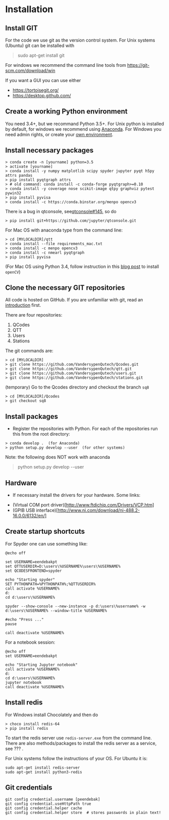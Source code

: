 # Installation

## Install GIT

For the code we use git as the version control system. For Unix systems (Ubuntu) git can be installed with

> sudo apt-get install git

For windows we recommend the command line tools from https://git-scm.com/download/win

If you want a GUI you can use either
* https://tortoisegit.org/
* https://desktop.github.com/


## Create a working Python environment

You need 3.4+, but we recommand Python 3.5+. For Unix python is installed by default, for windows 
we recommend using [Anaconda](https://www.continuum.io/downloads). For Windows you need admin rights, or create
 your [own environment](http://conda.pydata.org/docs/using/envs.html).


## Install necessary packages
```
> conda create -n [yourname] python=3.5
> activate [yourname]
> conda install -y numpy matplotlib scipy spyder jupyter pyqt h5py attrs pandas
> pip install pyqtgraph attrs
> # old command: conda install -c conda-forge pyqtgraph>=0.10
> conda install -y coverage nose scikit-image qtpy graphviz pytest pywin32
> pip install pyvisa
> conda install -c https://conda.binstar.org/menpo opencv3
```
There is a bug in qtconsole, see[qtconsole#145](https://github.com/jupyter/qtconsole/pull/145), so do
```
> pip install git+https://github.com/jupyter/qtconsole.git
```
For Mac OS with anaconda type from the command line:
```
> cd [MYLOCALDIR]/qtt
> conda install --file requirements_mac.txt
> conda install -c menpo opencv3
> conda install -c nmearl pyqtgraph
> pip install pyvisa
```
(For Mac OS using Python 3.4, follow instruction in this [blog post](http://www.pyimagesearch.com/2015/06/29/install-opencv-3-0-and-python-3-4-on-osx/) to install `openCV`)

## Clone the necessary GIT repositories

All code is hosted on GitHub. If you are unfamiliar with git, read an [introduction](https://guides.github.com/activities/hello-world/) first.

There are four repositories:

1. QCodes
2. QTT
3. Users
4. Stations

The git commands are:
```
> cd [MYLOCALDIR]
> git clone https://github.com/VandersypenQutech/Qcodes.git
> git clone https://github.com/VandersypenQutech/qtt.git
> git clone https://github.com/VandersypenQutech/users.git
> git clone https://github.com/VandersypenQutech/stations.git
```

(temporary) Go to the Qcodes directory and checkout the branch `sq8`
```
> cd [MYLOCALDIR]/Qcodes
> git checkout sq8
```

## Install packages

- Register the repositories with Python. For each of the repositories run this from the root directory:
```
> conda develop .  (for Anaconda)
> python setup.py develop --user  (for other systems)
```

Note: the following does NOT work with anaconda
 > python setup.py develop --user


## Hardware 

- If necessary install the drivers for your hardware. Some links:
* (Virtual COM port driver)[http://www.ftdichip.com/Drivers/VCP.htm]
* (GPIB USB interface)[http://www.ni.com/download/ni-488.2-16.0.0/6132/en/]


## Create startup shortcuts

For Spyder one can use something like:

```
@echo off

set USERNAME=eendebakpt
set QTTUSERDIR=D:\users\%USERNAME%\users\%USERNAME%
set QCODESFRONTEND=spyder

echo "Starting spyder" 
SET PYTHONPATH=%PYTHONPATH%;%QTTUSERDIR%
call activate %USERNAME%
d:
cd d:\users\%USERNAME%

spyder --show-console --new-instance -p d:\users\%username% -w d:\users\%USERNAME% --window-title %USERNAME%

#echo "Press ..."
pause

call deactivate %USERNAME%
```

For a notebook session:

```
@echo off
set USERNAME=eendebakpt

echo "Starting Jupyter notebook" 
call activate %USERNAME%
d:
cd d:\users\%USERNAME%
jupyter notebook
call deactivate %USERNAME%
```

## Install redis

For Windows install Chocolately and then do
```
> choco install redis-64
> pip install redis
```
To start the redis server use `redis-server.exe` from the command line.
There are also methods/packages to install the redis server as a service, see
??? .

For Unix systems follow the instructions of your OS. For Ubuntu it is:
```
sudo apt-get install redis-server
sudo apt-get install python3-redis
```


## Git credentials

```
git config credential.username [peendebak]
git config credential.useHttpPath true
git config credential.helper cache
git config credential.helper store	# stores passwords in plain text!
```


